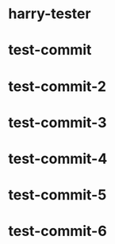 # harry-tester
# test-commit
# test-commit-2
# test-commit-3
# test-commit-4
# test-commit-5
# test-commit-6

